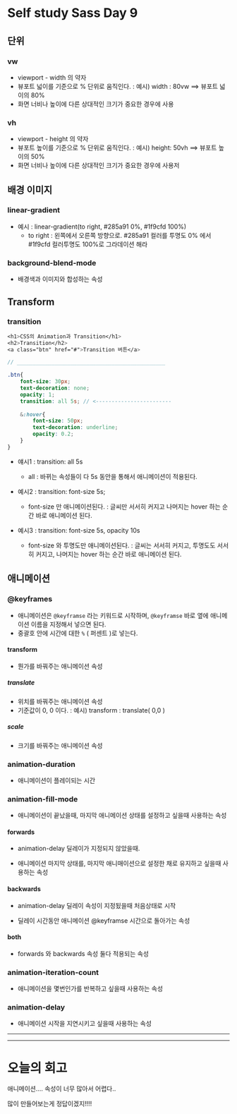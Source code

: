 # Self study Sass Day 9

## 단위

### vw

- viewport - width 의 약자
- 뷰포트 넓이를 기준으로 % 단위로 움직인다. : 예시) width : 80vw  ==> 뷰포트 넓이의 80% 
- 화면 너비나 높이에 다른 상대적인 크기가 중요한 경우에 사용

### vh

- viewport - height 의 약자
- 뷰포트 높이를 기준으로 % 단위로 움직인다. : 예시) height: 50vh  ==> 뷰포트 높이의 50% 
- 화면 너비나 높이에 다른 상대적인 크기가 중요한 경우에 사용저

## 배경 이미지

### linear-gradient

- 예시 : linear-gradient(to right, #285a91 0%, #1f9cfd 100%) 
  - to right : 왼쪽에서 오른쪽 방향으로. #285a91 컬러를 투명도 0% 에서 #1f9cfd 컬러투명도 100%로 그라데이션 해라

###   background-blend-mode 

- 배경색과 이미지와 합성하는 속성

## Transform

### transition

```scss
<h1>CSS의 Animation과 Transition</h1>
<h2>Transition</h2>
<a class="btn" href="#">Transition 버튼</a>

// _______________________________________________

.btn{
    font-size: 30px;
    text-decoration: none;
    opacity: 1;
    transition: all 5s; // <------------------------
    
    &:hover{
        font-size: 50px;
        text-decoration: underline;
        opacity: 0.2;
    }
}
```

- 얘시1 : transition: all 5s
  - all : 바뀌는 속성들이 다 5s 동안을 통해서 애니메이션이 적용된다.

- 예시2 : transition: font-size 5s;
  - font-size 만 애니메이션된다. : 글씨만 서서히 커지고 나머지는 hover 하는 순간 바로 애니메이션 된다.
- 예시3 : transition: font-size 5s, opacity 10s
  - font-size 와 투명도만 애니메이션된다. : 글씨는 서서히 커지고, 투명도도 서서히 커지고, 나머지는 hover 하는 순간 바로 애니메이션 된다.

## 애니메이션

### @keyframes 

- 애니메이션은 `@keyframse` 라는 키워드로 시작하며, `@keyframse` 바로 옆에 애니메이션 이름을 지정해서 넣으면 된다. 
- 중괄호 안에 시간에 대한 `%` ( 퍼센트 )로 넣는다.

#### transform 

- 뭔가를 바꿔주는 애니메이션 속성

##### translate

- 위치를 바꿔주는 애니메이션 속성
- 기준값이 0, 0 이다. : 예시) transform : translate( 0,0 )

##### scale

- 크기를 바꿔주는 애니메이션 속성

###   animation-duration

- 애니메이션이 플레이되는 시간

###   animation-fill-mode

- 애니메이션이 끝났을때, 마지막 애니메이션 상태를 설정하고 싶을때 사용하는 속성

#### forwards

- animation-delay 딜레이가 지정되지 않았을때.

-  애니메이션 마지막 상태를, 마지막 애니매이션으로 설정한 채로 유지하고 싶을때 사용하는 속성

#### backwards

- animation-delay 딜레이 속성이 지정됬을때 처음상태로 시작

- 딜레이 시간동안 애니메이션 @keyframse 시간으로 돌아가는 속성

#### both

- forwards 와 backwards 속성 둘다 적용되는 속성

###   animation-iteration-count

- 애니메이션을 몇번인가를 반복하고 싶을때 사용하는 속성

### animation-delay

- 애니메이션 시작을 지연시키고 싶을때 사용하는 속성

---

---

# 오늘의 회고

애니메이션.... 속성이 너무 많아서 어렵다..

많이 만들어보는게 정답이겠지!!!!




